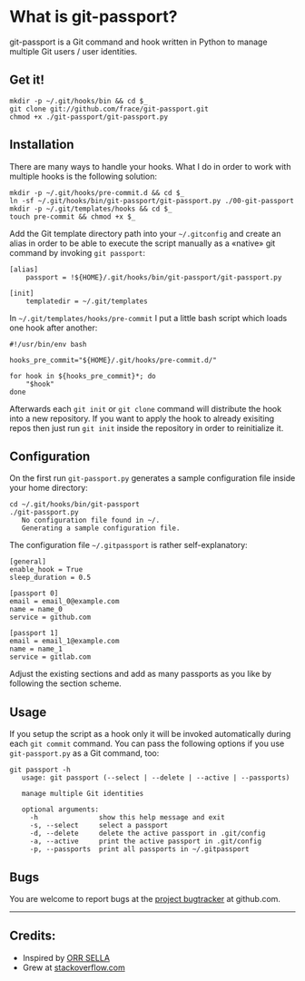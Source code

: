 # What is git-passport?
git-passport is a Git command and hook written in Python to manage multiple Git
users / user identities.


## Get it!
```
mkdir -p ~/.git/hooks/bin && cd $_
git clone git://github.com/frace/git-passport.git
chmod +x ./git-passport/git-passport.py
```


## Installation
There are many ways to handle your hooks. What I do in order to work with
multiple hooks is the following solution:
```
mkdir -p ~/.git/hooks/pre-commit.d && cd $_
ln -sf ~/.git/hooks/bin/git-passport/git-passport.py ./00-git-passport
mkdir -p ~/.git/templates/hooks && cd $_
touch pre-commit && chmod +x $_
```

Add the Git template directory path into your `~/.gitconfig` and create an
alias in order to be able to execute the script manually as a «native» git
command by invoking `git passport`:
```
[alias]
    passport = !${HOME}/.git/hooks/bin/git-passport/git-passport.py

[init]
    templatedir = ~/.git/templates
```

In `~/.git/templates/hooks/pre-commit` I put a little bash script which
loads one hook after another:
```
#!/usr/bin/env bash

hooks_pre_commit="${HOME}/.git/hooks/pre-commit.d/"

for hook in ${hooks_pre_commit}*; do
    "$hook"
done
```

Afterwards each `git init` or `git clone` command will distribute
the hook into a new repository.
If you want to apply the hook to already exisiting repos then just run
`git init` inside the repository in order to reinitialize it.


## Configuration
On the first run `git-passport.py` generates a sample configuration file inside
your home directory:
```
cd ~/.git/hooks/bin/git-passport
./git-passport.py
   No configuration file found in ~/.
   Generating a sample configuration file.
```

The configuration file `~/.gitpassport` is rather self-explanatory:
```
[general]
enable_hook = True
sleep_duration = 0.5

[passport 0]
email = email_0@example.com
name = name_0
service = github.com

[passport 1]
email = email_1@example.com
name = name_1
service = gitlab.com
```

Adjust the existing sections and add as many passports as you like by following
the section scheme.


## Usage
If you setup the script as a hook only it will be invoked automatically
during each `git commit` command.
You can pass the following options if you use `git-passport.py` as a Git
command, too:
```
git passport -h
   usage: git passport (--select | --delete | --active | --passports)

   manage multiple Git identities

   optional arguments:
     -h               show this help message and exit
     -s, --select     select a passport
     -d, --delete     delete the active passport in .git/config
     -a, --active     print the active passport in .git/config
     -p, --passports  print all passports in ~/.gitpassport
```


## Bugs
You are welcome to report bugs at the [project bugtracker][project-bugtracker]
at github.com.

[project-bugtracker]: https://github.com/frace/git-passport/issues


* * *
## Credits:
+ Inspired by [ORR SELLA][credits-1]
+ Grew at [stackoverflow.com][credits-2]

[credits-1]: https://orrsella.com/2013/08/10/git-using-different-user-emails-for-different-repositories/
[credits-2]: http://stackoverflow.com/questions/4220416/can-i-specify-multiple-users-for-myself-in-gitconfig/23107012#23107012
[credits-3]: http://codereview.stackexchange.com/questions/76935/python-based-git-pre-commit-hook-to-manage-multiple-users-git-identities
